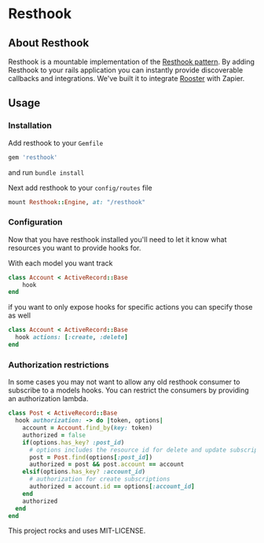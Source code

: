 # Resthook

## About Resthook

Resthook is a mountable implementation of the [Resthook pattern](www.resthook.org).
By adding Resthook to your rails application you can instantly provide discoverable callbacks and integrations. We've built it to integrate [Rooster](www.getrooster.com) with Zapier.

## Usage
### Installation
Add resthook to your `Gemfile`
```ruby
gem 'resthook'
```
and run `bundle install`

Next add resthook to your `config/routes` file
```ruby
mount Resthook::Engine, at: "/resthook"
```

### Configuration
Now that you have resthook installed you'll need to let it know what resources you want to provide hooks for.

With each model you want track
```ruby
class Account < ActiveRecord::Base
	hook
end
```
if you want to only expose hooks for specific actions you can specify those as well
```ruby
class Account < ActiveRecord::Base
  hook actions: [:create, :delete]
end
```

### Authorization restrictions
In some cases you may not want to allow any old resthook consumer to subscribe to a models hooks. You can restrict the consumers by providing an authorization lambda.
```ruby
class Post < ActiveRecord::Base
  hook authorization: -> do |token, options|
    account = Account.find_by(key: token)
    authorized = false
    if(options.has_key? :post_id)
      # options includes the resource id for delete and update subscriptions
      post = Post.find(options[:post_id])
      authorized = post && post.account == account
    elsif(options.has_key? :account_id)
      # authorization for create subscriptions
      authorized = account.id == options[:account_id]
    end
    authorized
  end
end
```






This project rocks and uses MIT-LICENSE.
